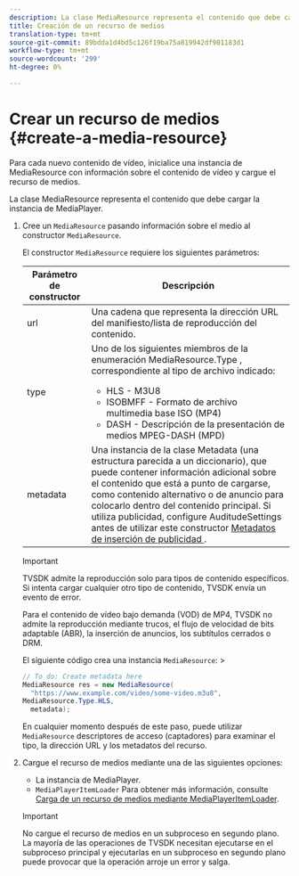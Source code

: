 ```yaml
---
description: La clase MediaResource representa el contenido que debe cargar la instancia de MediaPlayer.
title: Creación de un recurso de medios
translation-type: tm+mt
source-git-commit: 89bdda1d4bd5c126f19ba75a819942df901183d1
workflow-type: tm+mt
source-wordcount: '299'
ht-degree: 0%

---
```



# Crear un recurso de medios {#create-a-media-resource}

Para cada nuevo contenido de vídeo, inicialice una instancia de MediaResource con información sobre el contenido de vídeo y cargue el recurso de medios.

La clase MediaResource representa el contenido que debe cargar la instancia de MediaPlayer.

1. Cree un `MediaResource` pasando información sobre el medio al constructor `MediaResource`.

   El constructor `MediaResource` requiere los siguientes parámetros:

   <table id="table_22886D6770FB45E99D35D0B90E6CC302"> 
   <thead> 
   <tr> 
      <th colname="col1" class="entry"> Parámetro de constructor </th> 
      <th colname="col2" class="entry"> Descripción </th> 
   </tr> 
   </thead>
   <tbody> 
   <tr> 
      <td colname="col1"> <span class="codeph"> url  </span> </td> 
      <td colname="col2"> Una cadena que representa la dirección URL del manifiesto/lista de reproducción del contenido. </td> 
   </tr> 
   <tr> 
      <td colname="col1"> <span class="codeph"> type  </span> </td> 
      <td colname="col2"> Uno de los siguientes miembros de la enumeración <span class="codeph"> MediaResource.Type </span>, correspondiente al tipo de archivo indicado: 
      <ul id="ul_C286ED3C31364B858A1C9AF3356E9282"> 
      <li id="li_25B24EF76D8849DE8764539F25E435FA"> <span class="codeph"> HLS  </span> - M3U8 </li> 
      <li id="li_1344A41B434D49229E392F1AAF9ECA81"> <span class="codeph"> ISOBMFF  </span> - Formato de archivo multimedia base ISO (MP4) </li> 
      <li id="li_92392073B7334916B06B16570C51AC91"> <span class="codeph"> DASH  </span> - Descripción de la presentación de medios MPEG-DASH (MPD) </li> 
      </ul> </td> 
   </tr> 
   <tr> 
      <td colname="col1"> <span class="codeph"> metadata  </span> </td> 
      <td colname="col2"> Una instancia de la clase <span class="codeph"> Metadata </span> (una estructura parecida a un diccionario), que puede contener información adicional sobre el contenido que está a punto de cargarse, como contenido alternativo o de anuncio para colocarlo dentro del contenido principal. Si utiliza publicidad, configure <span class="codeph"> AuditudeSettings </span> antes de utilizar este constructor <a href="/help/programming/tvsdk-3x-android-prog/android-3x-advertising/ad-insertion/ad-insertion-metadata/android-3x-ad-insertion-metadata.md"> Metadatos de inserción de publicidad </a>. </td> 
   </tr> 
   </tbody> 
   </table>

   >[!IMPORTANT]
   >
   >TVSDK admite la reproducción solo para tipos de contenido específicos. Si intenta cargar cualquier otro tipo de contenido, TVSDK envía un evento de error.
   >
   >Para el contenido de vídeo bajo demanda (VOD) de MP4, TVSDK no admite la reproducción mediante trucos, el flujo de velocidad de bits adaptable (ABR), la inserción de anuncios, los subtítulos cerrados o DRM.

   El siguiente código crea una instancia `MediaResource`:        >

   ```java
   // To do: Create metadata here 
   MediaResource res = new MediaResource( 
     "https://www.example.com/video/some-video.m3u8",  
   MediaResource.Type.HLS, 
     metadata); 
   ```

   En cualquier momento después de este paso, puede utilizar `MediaResource` descriptores de acceso (captadores) para examinar el tipo, la dirección URL y los metadatos del recurso.

1. Cargue el recurso de medios mediante una de las siguientes opciones:

   * La instancia de MediaPlayer.
   * `MediaPlayerItemLoader` Para obtener más información, consulte  [Carga de un recurso de medios mediante MediaPlayerItemLoader](../../../tvsdk-3x-android-prog/android-3x-content-playback-options-android2/mediaplayer-initialize-for-video/android-3x-media-resource-mediaplayeritemloader.md).

   >[!IMPORTANT]
   >
   >No cargue el recurso de medios en un subproceso en segundo plano. La mayoría de las operaciones de TVSDK necesitan ejecutarse en el subproceso principal y ejecutarlas en un subproceso en segundo plano puede provocar que la operación arroje un error y salga.
